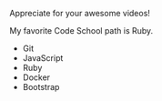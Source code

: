 Appreciate for your awesome videos!

My favorite Code School path is Ruby.

* Git
* JavaScript
* Ruby
* Docker
* Bootstrap
